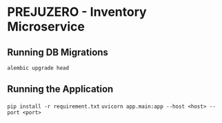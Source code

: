 # PREJUZERO - Inventory Microservice

## Running DB Migrations

`alembic upgrade head`

## Running the Application

`pip install -r requirement.txt`
`uvicorn app.main:app --host <host> --port <port>`
